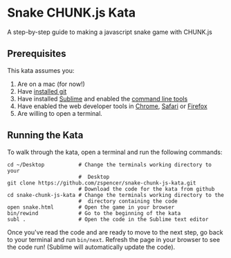 # Snake CHUNK.js Kata
A step-by-step guide to making a javascript snake game with CHUNK.js

## Prerequisites

This kata assumes you:

1. Are on a mac (for now!)
1. Have [installed git](https://help.github.com/articles/set-up-git)
2. Have installed [Sublime](http://www.sublimetext.com/) and enabled the
   [command line tools](http://www.sublimetext.com/docs/2/osx_command_line.html)
3. Have enabled the web developer tools in
   [Chrome](https://developers.google.com/chrome-developer-tools/docs/console),
   [Safari](http://superuser.com/questions/302014/safari-web-developer-tools#302016)
   or [Firefox](https://developer.mozilla.org/en-US/docs/Tools/Web_Console)
4. Are willing to open a terminal.

## Running the Kata

To walk through the kata, open a terminal and run the following commands:

    cd ~/Desktop           # Change the terminals working directory to your
                           #  Desktop
    git clone https://github.com/zspencer/snake-chunk-js-kata.git
                           # Download the code for the kata from github
    cd snake-chunk-js-kata # Change the terminals working directory to the
                           #  directory containing the code
    open snake.html        # Open the game in your browser
    bin/rewind             # Go to the beginning of the kata
    subl .                 # Open the code in the Sublime text editor

Once you've read the code and are ready to move to the next step, go back to
your terminal and run `bin/next`. Refresh the page in your browser to see the
code run! (Sublime will automatically update the code).
